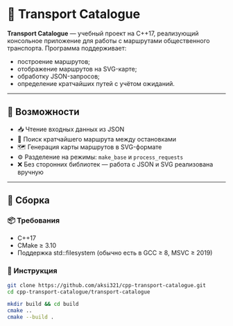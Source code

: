 # 🚌 Transport Catalogue

**Transport Catalogue** — учебный проект на C++17, реализующий консольное приложение для работы с маршрутами общественного транспорта. Программа поддерживает:

- построение маршрутов;
- отображение маршрутов на SVG-карте;
- обработку JSON-запросов;
- определение кратчайших путей с учётом ожиданий.

---

## 🚀 Возможности

- 📥 Чтение входных данных из JSON
- 🧭 Поиск кратчайшего маршрута между остановками
- 🗺 Генерация карты маршрутов в SVG-формате
- ⚙️ Разделение на режимы: `make_base` и `process_requests`
- ❌ Без сторонних библиотек — работа с JSON и SVG реализована вручную

---

## 🔧 Сборка

### 📦 Требования

- C++17
- CMake ≥ 3.10
- Поддержка std::filesystem (обычно есть в GCC ≥ 8, MSVC ≥ 2019)

### 🔨 Инструкция

```bash
git clone https://github.com/aksi321/cpp-transport-catalogue.git
cd cpp-transport-catalogue/transport-catalogue

mkdir build && cd build
cmake ..
cmake --build .
